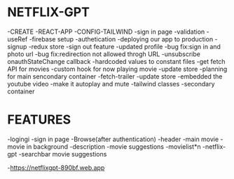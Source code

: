 # NETFLIX-GPT

-CREATE -REACT-APP
-CONFIG-TAILWIND
-sign in page
-validation
-useRef
-firebase setup
-authetication
-deploying our app to production
-signup
-redux store
-sign out feature
-updated profile
-bug fix:sign in and photo url
-bug fix:redirection not allowed throgh URL
-unsubscribe onauthStateChange callback
-hardcoded values to constant files
-get fetch API for movies
-custom hook for now playing movie
-update store
-planning for main sencondary container
-fetch-trailer
-update store
-embedded the youtube video
-make it autoplay and mute
-tailwind classes
-secondary container

# FEATURES

-logingi
-sign in page
-Browse(after authentication)
-header
-main movie
-movie in background
-description
-movie suggestions
-movielist\*n
-netflix-gpt
-searchbar
movie suggestions

-https://netflixgpt-890bf.web.app
